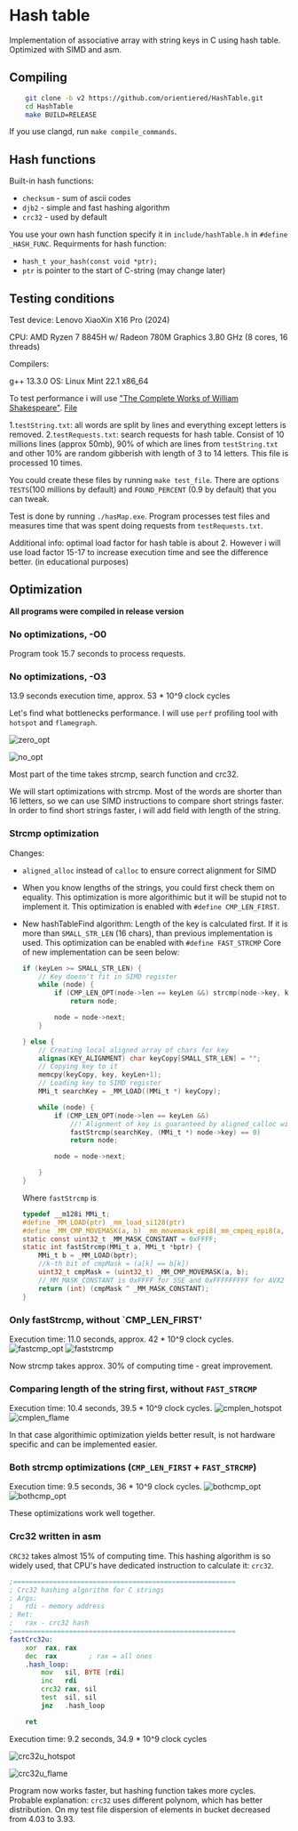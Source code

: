 # Hash table

Implementation of associative array with string keys in C using hash table. Optimized with SIMD and asm.

## Compiling

```bash
    git clone -b v2 https://github.com/orientiered/HashTable.git
    cd HashTable
    make BUILD=RELEASE
```

If you use clangd, run `make compile_commands`.

## Hash functions

Built-in hash functions:

+ `checksum` - sum of ascii codes
+ `djb2` - simple and fast hashing algorithm
+ `crc32` - used by default

You use your own hash function specify it in `include/hashTable.h` in `#define _HASH_FUNC`. Requirments for hash function:

+ `hash_t your_hash(const void *ptr);`
+ `ptr` is pointer to the start of C-string (may change later)

## Testing conditions

Test device: Lenovo XiaoXin X16 Pro (2024)

CPU: AMD Ryzen 7 8845H w/ Radeon 780M Graphics 3.80 GHz (8 cores, 16 threads)

Compilers:

g++ 13.3.0
OS: Linux Mint 22.1 x86_64

To test performance i will use ["The Complete Works of William Shakespeare"](https://www.gutenberg.org/cache/epub/100/pg100.txt). [File](shakespeare.txt)

1.`testString.txt`: all words are split by lines and everything except letters is removed.
2.`testRequests.txt`: search requests for hash table. Consist of 10 millions lines (approx 50mb), 90% of which are lines from `testString.txt` and other 10% are random gibberish with length of 3 to 14 letters. This file is processed 10 times.

You could create these files by running `make test_file`. There are options `TESTS`(100 millions by default) and `FOUND_PERCENT` (0.9 by default) that you can tweak.

Test is done by running `./hasMap.exe`. Program processes test files and measures time that was spent doing requests from `testRequests.txt`.

Additional info: optimal load factor for hash table is about 2. However i will use load factor 15-17 to increase execution time and see the difference better. (in educational purposes)

## Optimization

__All programs were compiled in release version__

### No optimizations, -O0

Program took 15.7 seconds to process requests.

### No optimizations, -O3 

13.9 seconds execution time, approx. 53 * 10^9 clock cycles

Let's find what bottlenecks performance. I will use `perf` profiling tool with `hotspot` and `flamegraph`.

![zero_opt](docs/hotspot_0.png)

![no_opt](docs/flame_naive.svg)

Most part of the time takes strcmp, search function and crc32.

We will start optimizations with strcmp. Most of the words are shorter than 16 letters, so we can use SIMD instructions to compare short strings faster. In order to find short strings faster, i will add field with length of the string.

### Strcmp optimization

Changes:

+ `aligned_alloc` instead of `calloc` to ensure correct alignment for SIMD
+ When you know lengths of the strings, you could first check them on equality. This optimization is more algorithimic but it will be stupid not to implement it. This optimization is enabled with `#define CMP_LEN_FIRST`.
+ New hashTableFind algorithm:
    Length of the key is calculated first. If it is more than `SMALL_STR_LEN` (16 chars), than previous implementation is used. This optimization can be enabled with `#define FAST_STRCMP` Core of new implementation can be seen below:

    ```c
    if (keyLen >= SMALL_STR_LEN) {
        // Key doesn't fit in SIMD register
        while (node) {
            if (CMP_LEN_OPT(node->len == keyLen &&) strcmp(node->key, key) == 0 )
                return node;

            node = node->next;
        }

    } else {
        // Creating local aligned array of chars for key
        alignas(KEY_ALIGNMENT) char keyCopy[SMALL_STR_LEN] = "";
        // Copying key to it
        memcpy(keyCopy, key, keyLen+1);
        // Loading key to SIMD register
        MMi_t searchKey = _MM_LOAD((MMi_t *) keyCopy);

        while (node) {
            if (CMP_LEN_OPT(node->len == keyLen &&) 
                //! Alignment of key is guaranteed by aligned_calloc with KEY_ALIGNMENT
                fastStrcmp(searchKey, (MMi_t *) node->key) == 0)
                return node;

            node = node->next;

        }
    }
    ```

    Where `fastStrcmp` is

    ```c
    typedef __m128i MMi_t;
    #define _MM_LOAD(ptr) _mm_load_si128(ptr)
    #define _MM_CMP_MOVEMASK(a, b) _mm_movemask_epi8(_mm_cmpeq_epi8(a, b))
    static const uint32_t _MM_MASK_CONSTANT = 0xFFFF;
    static int fastStrcmp(MMi_t a, MMi_t *bptr) {
        MMi_t b = _MM_LOAD(bptr);
        //k-th bit of cmpMask = (a[k] == b[k])
        uint32_t cmpMask = (uint32_t) _MM_CMP_MOVEMASK(a, b); 
        //_MM_MASK_CONSTANT is 0xFFFF for SSE and 0xFFFFFFFFF for AVX2
        return (int) (cmpMask ^ _MM_MASK_CONSTANT); 
    }
    ```

### Only fastStrcmp, without `CMP_LEN_FIRST'

Execution time: 11.0 seconds, approx. 42 * 10^9 clock cycles.
![fastcmp_opt](docs/hotspot_faststrcmp.png)
![faststrcmp](docs/flame_faststrcmp.png)

Now strcmp takes approx. 30% of computing time - great improvement.

### Comparing length of the string first, without `FAST_STRCMP`

Execution time: 10.4 seconds, 39.5 * 10^9 clock cycles.
![cmplen_hotspot](docs/hotspot_cmpLenFirst.png)
![cmplen_flame](docs/flame_cmpLenFirst.png)

In that case algorithimic optimization yields better result, is not hardware specific and can be implemented easier.

### Both strcmp optimizations (`CMP_LEN_FIRST` + `FAST_STRCMP`)

Execution time: 9.5 seconds, 36 * 10^9 clock cycles.
![bothcmp_opt](docs/hotspot_BothStrcmp.png)
![bothcmp_opt](docs/flame_BothStrcmp.png)

These optimizations work well together.

### Crc32 written in asm

`CRC32` takes almost 15% of computing time. This hashing algorithm is so widely used, that CPU's have dedicated instruction to calculate it: `crc32`.

```asm
;========================================================
; Crc32 hashing algorithm for C strings
; Args:
;   rdi - memory address
; Ret:
;   rax - crc32 hash
;========================================================
fastCrc32u:
    xor  rax, rax
    dec  rax        ; rax = all ones
    .hash_loop:
        mov   sil, BYTE [rdi]
        inc   rdi
        crc32 rax, sil
        test  sil, sil
        jnz   .hash_loop

    ret
```

Execution time: 9.2 seconds, 34.9 * 10^9 clock cycles

![crc32u_hotspot](docs/hotspot_crc32u.png)

![crc32u_flame](docs/flame_crc32u.png)

Program now works faster, but hashing function takes more cycles. Probable explanation: `crc32` uses different polynom, which has better distribution. On my test file dispersion of elements in bucket decreased from 4.03 to 3.93.
